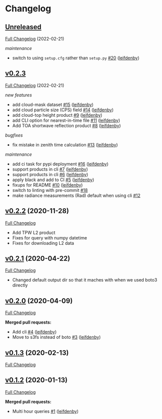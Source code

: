 # Changelog

## [Unreleased](https://github.com/leifdenby/satdata/tree/HEAD)

[Full Changelog](https://github.com/leifdenby/satdata/compare/v0.2.3...) (2022-02-21)

*maintenance*

- switch to using `setup.cfg` rather than `setup.py` [\#20](https://github.com/leifdenby/satdata/pull/20) ([leifdenby](https://github.com/leifdenby))

## [v0.2.3](https://github.com/leifdenby/satdata/tree/v0.2.3)

[Full Changelog](https://github.com/leifdenby/satdata/compare/v0.2.2...v0.2.3) (2022-02-21)

*new features*

- add cloud-mask dataset [\#15](https://github.com/leifdenby/satdata/pull/15) ([leifdenby](https://github.com/leifdenby))
- add cloud particle size \(CPS\) field [\#14](https://github.com/leifdenby/satdata/pull/14) ([leifdenby](https://github.com/leifdenby))
- add cloud-top height product [\#9](https://github.com/leifdenby/satdata/pull/9) ([leifdenby](https://github.com/leifdenby))
- add CLI option for nearest-in-time file [\#11](https://github.com/leifdenby/satdata/pull/11) ([leifdenby](https://github.com/leifdenby))
- Add TOA shortwave reflection product [\#8](https://github.com/leifdenby/satdata/pull/8) ([leifdenby](https://github.com/leifdenby))

*bugfixes*

- fix mistake in zenith time calculation [\#13](https://github.com/leifdenby/satdata/pull/13) ([leifdenby](https://github.com/leifdenby))

*maintenance*

- add ci task for pypi deployment [\#16](https://github.com/leifdenby/satdata/pull/16) ([leifdenby](https://github.com/leifdenby))
- support products in cli [\#7](https://github.com/leifdenby/satdata/pull/7) ([leifdenby](https://github.com/leifdenby))
- support products in cli [\#6](https://github.com/leifdenby/satdata/pull/6) ([leifdenby](https://github.com/leifdenby))
- apply black and add to CI [\#5](https://github.com/leifdenby/satdata/pull/5) ([leifdenby](https://github.com/leifdenby))
- fixups for README [\#10](https://github.com/leifdenby/satdata/pull/10) ([leifdenby](https://github.com/leifdenby))
- switch to linting with pre-commit [\#18](https://github.com/leifdenby/satdata/pull/18)
- make radiance measurements (Rad) default when using cli [\#12](https://github.com/leifdenby/satdata/pull/12)


## [v0.2.2](https://github.com/leifdenby/satdata/tree/v0.2.2) (2020-11-28)

[Full Changelog](https://github.com/leifdenby/satdata/compare/v0.2.1...v0.2.2)

- Add TPW L2 product
- Fixes for query with numpy datetime
- Fixes for downloading L2 data

## [v0.2.1](https://github.com/leifdenby/satdata/tree/v0.2.1) (2020-04-22)

[Full Changelog](https://github.com/leifdenby/satdata/compare/v0.2.0...v0.2.1)

- Changed default output dir so that it maches with when we used boto3 directly

## [v0.2.0](https://github.com/leifdenby/satdata/tree/v0.2.0) (2020-04-09)

[Full Changelog](https://github.com/leifdenby/satdata/compare/v0.1.3...v0.2.0)

**Merged pull requests:**

- Add cli [\#4](https://github.com/leifdenby/satdata/pull/4) ([leifdenby](https://github.com/leifdenby))
- Move to s3fs instead of boto [\#3](https://github.com/leifdenby/satdata/pull/3) ([leifdenby](https://github.com/leifdenby))

## [v0.1.3](https://github.com/leifdenby/satdata/tree/v0.1.3) (2020-02-13)

[Full Changelog](https://github.com/leifdenby/satdata/compare/v0.1.2...v0.1.3)

## [v0.1.2](https://github.com/leifdenby/satdata/tree/v0.1.2) (2020-01-13)

[Full Changelog](https://github.com/leifdenby/satdata/compare/39481b5ea9fae41eb669a23b96ddaf60c0e51688...v0.1.2)

**Merged pull requests:**

- Multi hour queries [\#1](https://github.com/leifdenby/satdata/pull/1) ([leifdenby](https://github.com/leifdenby))
